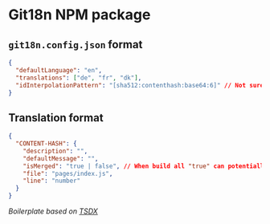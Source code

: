 # Git18n NPM package

## `git18n.config.json` format

```json
{
  "defaultLanguage": "en",
  "translations": ["de", "fr", "dk"],
  "idInterpolationPattern": "[sha512:contenthash:base64:6]" // Not sure is needed.
}
```

## Translation format

```json
{
  "CONTENT-HASH": {
    "description": "",
    "defaultMessage": "",
    "isMerged": "true | false", // When build all "true" can potentially be removed, since it means it isn't a new translation not merged yet. "false" means this is a translation used in an open PR
    "file": "pages/index.js",
    "line": "number" 
  }
}
```

_Boilerplate based on [TSDX](https://github.com/jaredpalmer/tsdx)_
